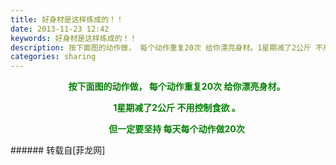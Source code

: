 ```yaml
---
title: 好身材是这样练成的！！
date: 2013-11-23 12:42
keywords: 好身材是这样练成的！！
description: 按下面图的动作做， 每个动作重复20次 给你漂亮身材。1星期减了2公斤 不用控制食欲 。但一定要坚持 每天每个动作做20次 
categories: sharing
---
```

<td class="t_f" id="postmessage_78879">

<p style="line-height:nullpx;text-indent:2em;text-align:center"><font style="color:rgb(68, 68, 68)"><font style="background-color:rgb(255, 255, 255)"><strong><font color="#008000">按下面图的动作做， 每个动作重复20次 给你漂亮身材。</font></strong></font></font></p><p style="line-height:nullpx;text-indent:2em;text-align:center"><font style="color:rgb(68, 68, 68)"><font style="background-color:rgb(255, 255, 255)"><strong><font color="#008000">1星期减了2公斤 不用控制食欲 。</font></strong></font></font></p><p style="line-height:nullpx;text-indent:2em;text-align:center"><font style="color:rgb(68, 68, 68)"><font style="background-color:rgb(255, 255, 255)"><strong><font color="#008000">但一定要坚持 每天每个动作做20次 </font></strong></font></font></p></td>
###### 转载自[菲龙网]